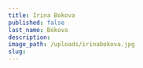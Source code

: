 ```yaml
---
title: Irina Bokova
published: false
last_name: Bokova
description:
image_path: /uploads/irinabokova.jpg
slug:
---
```




